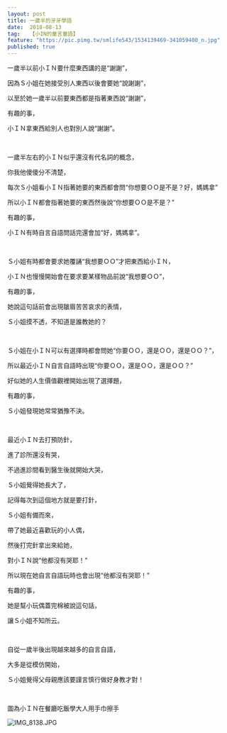 ```yaml
---
layout: post
title: 一歲半的牙牙學語
date:  2018-08-13
tag:   【小IN的童言童語】
feature: "https://pic.pimg.tw/smlife543/1534139469-341059400_n.jpg"
published: true 
---
```

<p>一歲半以前小ＩＮ要什麼東西講的是“謝謝”，</p>

<p>因為Ｓ小姐在她接受別人東西以後會要她“說謝謝”，</p>

<p>以至於她一歲半以前要東西都是指著東西說“謝謝”，</p>

<p>有趣的事，</p>

<p>小ＩＮ拿東西給別人也對別人說“謝謝”。</p>

<p>&nbsp;</p>

<p>一歲半左右的小ＩＮ似乎還沒有代名詞的概念，</p>

<p>你我他傻傻分不清楚，</p>

<p>每次Ｓ小姐看小ＩＮ指著她要的東西都會問“你想要ＯＯ是不是？好，媽媽拿”</p>

<p>所以小ＩＮ都會指著她要的東西然後說“你想要ＯＯ是不是？”</p>

<p>有趣的事，</p>

<p>小ＩＮ有時自言自語問話完還會加“好，媽媽拿”。</p>

<p>&nbsp;</p>

<p>Ｓ小姐有時都會要求她覆誦“我想要ＯＯ”才把東西給小ＩＮ，</p>

<p>小ＩＮ也慢慢開始會在要求要某樣物品前說“我想要ＯＯ”，</p>

<p>有趣的事，</p>

<p>她說這句話前會出現皺眉苦苦哀求的表情，</p>

<p>Ｓ小姐摸不透，不知道是誰教她的？</p>

<p>&nbsp;</p>

<p>Ｓ小姐在小ＩＮ可以有選擇時都會問她“你要ＯＯ，還是ＯＯ，還是ＯＯ？”，</p>

<p>所以最近小ＩＮ自言自語時出現“你要ＯＯ，還是ＯＯ，還是ＯＯ？”</p>

<p>好似她的人生價值觀裡開始出現了選擇題，</p>

<p>有趣的事，</p>

<p>Ｓ小姐發現她常常猶豫不決。</p>

<p>&nbsp;</p>

<p>最近小ＩＮ去打預防針，</p>

<p>進了診所還沒有哭，</p>

<p>不過進診間看到醫生後就開始大哭，</p>

<p>Ｓ小姐覺得她長大了，</p>

<p>記得每次到這個地方就是要打針，</p>

<p>Ｓ小姐有備而來，</p>

<p>帶了她最近喜歡玩的小人偶，</p>

<p>然後打完針拿出來給她，</p>

<p>對小ＩＮ說“他都沒有哭耶！”</p>

<p>所以現在她自言自語玩時也會出現“他都沒有哭耶！”</p>

<p>有趣的事，</p>

<p>她是幫小玩偶蓋完棉被說這句話，</p>

<p>讓Ｓ小姐不知所云。</p>

<p>&nbsp;</p>

<p>自從一歲半後出現越來越多的自言自語，</p>

<p>大多是從模仿開始，</p>

<p>Ｓ小姐覺得父母親應該要謹言慎行做好身教才對！</p>

<p>&nbsp;</p>

<p>圖為小ＩＮ在餐廳吃飯學大人用手巾擦手</p>

<p><img alt="IMG_8138.JPG" src="https://pic.pimg.tw/smlife543/1534139469-341059400_n.jpg" title="IMG_8138.JPG"></p>

